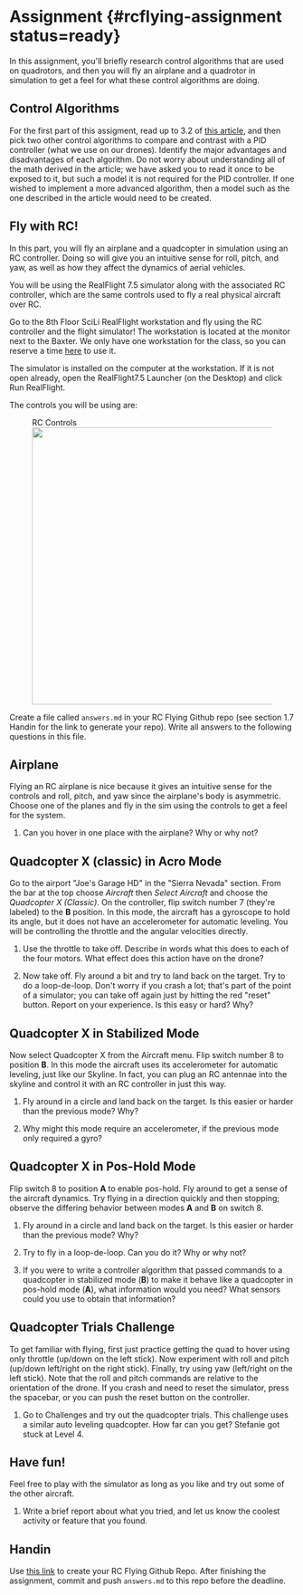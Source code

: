 # Assignment {#rcflying-assignment status=ready}

In this assignment, you'll briefly research control algorithms that are used on quadrotors, and then you will fly an airplane and a quadrotor in simulation to get a feel for what these control algorithms are doing.

## Control Algorithms
For the first part of this assigment, read up to 3.2 of [this article](https://arxiv.org/pdf/1602.02622.pdf), and then pick two other control algorithms to compare and contrast with a PID controller (what we use on our drones). Identify the major advantages and disadvantages of each algorithm. Do not worry about understanding all of the math derived in the article; we have asked you to read it once to be exposed to it, but such a model it is not required for the PID controller. If one wished to implement a more advanced algorithm, then a model such as the one described in the article would need to be created.


## Fly with RC!
In this part, you will fly an airplane and a quadcopter in simulation
using an RC controller. Doing so will give you an intuitive sense for roll, pitch,
and yaw, as well as how they affect the dynamics of aerial vehicles.

You will be using the RealFlight 7.5 simulator along with the associated RC
controller, which are the same controls used to fly a real physical
aircraft over RC.

Go to the 8th Floor SciLi RealFlight workstation and fly using the RC controller
and the flight simulator! The workstation is located at the monitor next to the Baxter.
We only have one workstation for the class, so you can reserve a time [here](https://calendar.google.com/calendar/selfsched?sstoken=UUlhN0JXdzRFM0RHfGRlZmF1bHR8NGNlMjk2ODA1NzJhZmRiOTNmMjcwNzUzMjQ4MTdiZWE) to use it.

The simulator is installed on the computer at the workstation. If it is not open
already, open the RealFlight7.5 Launcher (on the Desktop) and click Run RealFlight.

The controls you will be using are:
<figure>
    <figcaption>RC Controls</figcaption>
    <img style='width:35em' src="rc.png"/>
</figure>

Create a file called `answers.md` in your RC Flying Github repo (see section
1.7 Handin for the link to generate your repo). Write all answers to the
following questions in this file.

## Airplane

Flying an RC airplane is nice because it gives an intuitive sense for
the controls and roll, pitch, and yaw since the airplane's body is
asymmetric.  Choose one of the planes and fly in the sim using the
controls to get a feel for the system.

1. Can you hover in one place with the airplane?  Why or why not?

## Quadcopter X (classic) in Acro Mode

Go to the airport "Joe's Garage HD" in the "Sierra Nevada" section.
From the bar at the top choose _Aircraft_ then _Select Aircraft_ and choose
the _Quadcopter X (Classic)_. On the controller, flip switch number 7
(they're labeled) to the **B** position.  In this mode, the aircraft
has a gyroscope to hold its angle, but it does not have an
accelerometer for automatic leveling. You will be controlling the
throttle and the angular velocities directly.

1. Use the throttle to take off.  Describe in words what this does to
each of the four motors.  What effect does this action have on the
drone?

2. Now take off. Fly around a bit and try to land back on the target.
Try to do a loop-de-loop.  Don't worry if you crash a lot; that's part
of the point of a simulator; you can take off again just by hitting
the red "reset" button.  Report on your experience.  Is this easy or
hard? Why?

## Quadcopter X in Stabilized Mode

Now select Quadcopter X from the Aircraft menu. Flip switch number 8
to position **B**.  In this mode the aircraft uses its accelerometer
for automatic leveling, just like our Skyline.  In fact, you can plug
an RC antennae into the skyline and control it with an RC controller
in just this way.

1. Fly around in a circle and land back on the target. Is this easier or harder
than the previous mode? Why?

2. Why might this mode require an accelerometer, if the previous mode only required a gyro?

## Quadcopter X in Pos-Hold Mode

Flip switch 8 to position **A** to enable pos-hold. Fly around to get
a sense of the aircraft dynamics. Try flying in a direction quickly
and then stopping; observe the differing behavior between modes **A**
and **B** on switch 8.

1. Fly around in a circle and land back on the target. Is this easier or harder
than the previous mode? Why?

2. Try to fly in a loop-de-loop. Can you do it?  Why or why not?

3. If you were to write a controller algorithm that passed commands to a quadcopter in stabilized mode (<b>B</b>) to make it behave like a quadcopter in pos-hold mode (<b>A</b>), what information would you need? What sensors could you use to obtain that information?

## Quadcopter Trials Challenge

To get familiar with flying, first just practice getting the quad to hover using only throttle (up/down on the left stick). Now experiment with roll and pitch (up/down left/right on the right stick). Finally, try using yaw (left/right on the left stick). Note that the roll and pitch commands are relative to the orientation of the drone. If you crash and need to reset the simulator, press the spacebar, or you can push the reset button on the controller.

1. Go to Challenges and try out the quadcopter trials.  This
challenge uses a similar auto leveling quadcopter.  How far can you
get?  Stefanie got stuck at Level 4.

## Have fun!

Feel free to play with the simulator as long as you like and try out
some of the other aircraft.

1. Write a brief report about what you tried, and let us know the coolest
activity or feature that you found.

## Handin
Use [this link](https://classroom.github.com/a/ZZYbHx_8) to create your RC Flying Github Repo. After finishing the
assignment, commit and push `answers.md` to this repo before the deadline.
